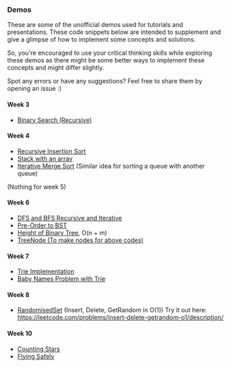 ### Demos

These are some of the unofficial demos used for tutorials and presentations. These code snippets below are intended to supplement and give a glimpse of how to implement some concepts and solutions.

So, you're encouraged to use your critical thinking skills while exploring these demos as there might be some better ways to implement these concepts and might differ slightly.

Spot any errors or have any suggestions? Feel free to share them by opening an issue :\)

#### Week 3

- [Binary Search (Recursive)](./BinarySearch.java)

#### Week 4

- [Recursive Insertion Sort](./RecursiveInsertionSort.java)
- [Stack with an array](./StackWithArray.java)
- [Iterative Merge Sort](./IterativeMergeSort.java) (Similar idea for sorting a queue with another queue)

(Nothing for week 5)

#### Week 6

- [DFS and BFS Recursive and Iterative](./Search.java)
- [Pre-Order to BST](./preOrderToBST.java)
- [Height of Binary Tree](./Tree.java), O(n + m)
- [TreeNode (To make nodes for above codes)](./TreeNode.java)

#### Week 7

- [Trie Implementation](./Trie.java)
- [Baby Names Problem with Trie](./Names.java)

#### Week 8

- [RandomisedSet](./RandomisedSet.java) (Insert, Delete, GetRandom in O(1))
  Try it out here: https://leetcode.com/problems/insert-delete-getrandom-o1/description/

#### Week 10

- [Counting Stars](./CountingStars.java)
- [Flying Safely](./flyingsafely.java)
